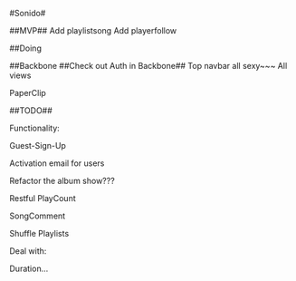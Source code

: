 #Sonido#

##MVP##
Add playlistsong
Add playerfollow

##Doing

##Backbone
##Check out Auth in Backbone##
Top navbar all sexy~~~
All views

PaperClip

##TODO##

Functionality:

Guest-Sign-Up

Activation email for users

Refactor the album show???

Restful PlayCount

SongComment

Shuffle Playlists

Deal with:

Duration...
